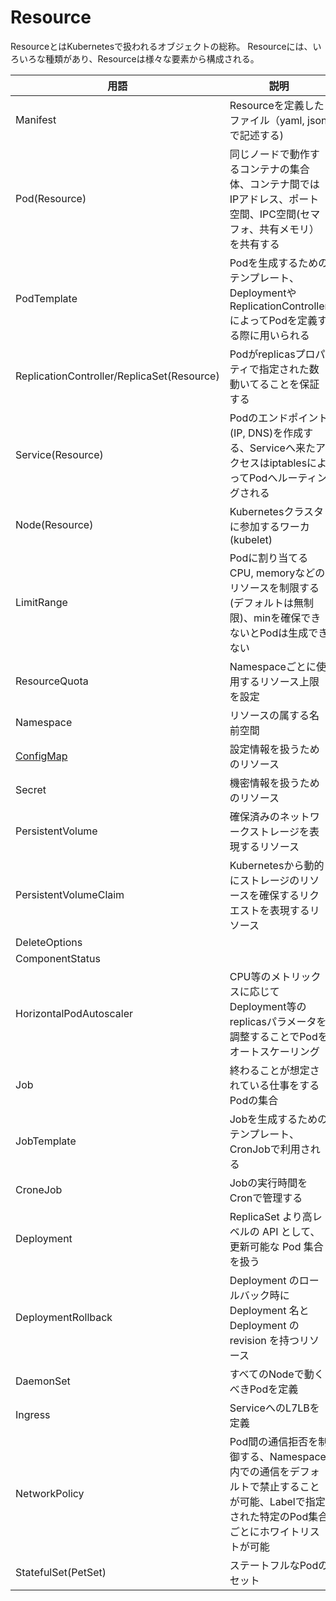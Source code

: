 # Resource

ResourceとはKubernetesで扱われるオブジェクトの総称。
Resourceには、いろいろな種類があり、Resourceは様々な要素から構成される。

| 用語 | 説明 |
| --- | --- |
| Manifest | Resourceを定義したファイル（yaml, jsonで記述する) |
| Pod(Resource) | 同じノードで動作するコンテナの集合体、コンテナ間ではIPアドレス、ポート空間、IPC空間(セマフォ、共有メモリ）を共有する |
| PodTemplate | Podを生成するためのテンプレート、DeploymentやReplicationControllerによってPodを定義する際に用いられる |
| ReplicationController/ReplicaSet(Resource) | Podがreplicasプロパティで指定された数動いてることを保証する |
| Service(Resource) | Podのエンドポイント(IP, DNS)を作成する、Serviceへ来たアクセスはiptablesによってPodへルーティングされる |
| Node(Resource) | Kubernetesクラスタに参加するワーカ(kubelet) |
| LimitRange | Podに割り当てるCPU, memoryなどのリソースを制限する(デフォルトは無制限)、minを確保できないとPodは生成できない |
| ResourceQuota | Namespaceごとに使用するリソース上限を設定 |
| Namespace | リソースの属する名前空間 |
| [ConfigMap](configmap.md) | 設定情報を扱うためのリソース |
| Secret | 機密情報を扱うためのリソース |
| PersistentVolume | 確保済みのネットワークストレージを表現するリソース |
| PersistentVolumeClaim | Kubernetesから動的にストレージのリソースを確保するリクエストを表現するリソース |
| DeleteOptions | |
| ComponentStatus | |
| HorizontalPodAutoscaler | CPU等のメトリックスに応じてDeployment等のreplicasパラメータを調整することでPodをオートスケーリング |
| Job | 終わることが想定されている仕事をするPodの集合 |
| JobTemplate | Jobを生成するためのテンプレート、CronJobで利用される |
| CroneJob | Jobの実行時間をCronで管理する |
| Deployment | ReplicaSet より高レベルの API として、更新可能な Pod 集合を扱う |
| DeploymentRollback | Deployment のロールバック時に Deployment 名と Deployment のrevision を持つリソース |
| DaemonSet | すべてのNodeで動くべきPodを定義 |
| Ingress | ServiceへのL7LBを定義 |
| NetworkPolicy | Pod間の通信拒否を制御する、Namespace内での通信をデフォルトで禁止することが可能、Labelで指定された特定のPod集合ごとにホワイトリストが可能 |
| StatefulSet(PetSet) | ステートフルなPodのセット |
